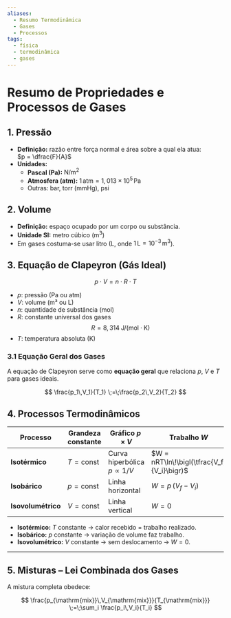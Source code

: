 ```yaml
---
aliases:
  - Resumo Termodinâmica
  - Gases
  - Processos
tags:
  - física
  - termodinâmica
  - gases
---
```

# Resumo de Propriedades e Processos de Gases

## 1. Pressão
- **Definição:** razão entre força normal e área sobre a qual ela atua:  
  $p = \dfrac{F}{A}$
- **Unidades:**
  - **Pascal (Pa):** $\mathrm{N/m^2}$  
  - **Atmosfera (atm):** $1\,\mathrm{atm} = 1{,}013\times10^5\,\mathrm{Pa}$  
  - Outras: bar, torr (mmHg), psi

## 2. Volume
- **Definição:** espaço ocupado por um corpo ou substância.  
- **Unidade SI:** metro cúbico ($\mathrm{m^3}$)  
- Em gases costuma-se usar litro (L, onde $1\,\mathrm{L}=10^{-3}\,\mathrm{m^3}$).

## 3. Equação de Clapeyron (Gás Ideal)
$$
p \cdot V = n \cdot R \cdot T
$$
- $p$: pressão (Pa ou atm)  
- $V$: volume (m³ ou L)  
- $n$: quantidade de substância (mol)  
- $R$: constante universal dos gases  
  $$
    R = 8{,}314\;\mathrm{J/(mol\cdot K)}
  $$
- $T$: temperatura absoluta (K)

### 3.1 Equação Geral dos Gases  
A equação de Clapeyron serve como **equação geral** que relaciona $p$, $V$ e $T$ para gases ideais.  

$$
\frac{p_1\,V_1}{T_1} \;=\;\frac{p_2\,V_2}{T_2}
$$

## 4. Processos Termodinâmicos

| Processo                | Grandeza constante    | Gráfico $p\times V$               | Trabalho $W$                                   |
|-------------------------|-----------------------|-----------------------------------|------------------------------------------------|
| **Isotérmico**          | $T = \text{const}$    | Curva hiperbólica $p\propto1/V$   | $W = nRT\ln\!\bigl(\tfrac{V_f}{V_i}\bigr)$     |
| **Isobárico**           | $p = \text{const}$    | Linha horizontal                  | $W = p\,(V_f - V_i)$                           |
| **Isovolumétrico**      | $V = \text{const}$    | Linha vertical                    | $W = 0$                                       |

- **Isotérmico:** $T$ constante → calor recebido = trabalho realizado.  
- **Isobárico:** $p$ constante → variação de volume faz trabalho.  
- **Isovolumétrico:** $V$ constante → sem deslocamento → $W=0$.


---

## 5. Misturas – Lei Combinada dos Gases

A mistura completa obedece:

$$
\frac{p_{\mathrm{mix}}\,V_{\mathrm{mix}}}{T_{\mathrm{mix}}}
\;=\;\sum_i \frac{p_i\,V_i}{T_i}
$$

